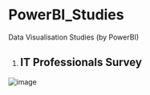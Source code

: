 # PowerBI_Studies
Data Visualisation Studies (by PowerBI)

 1) ## IT Professionals Survey


  ![image](https://github.com/BedirK/PowerBI_Studies/assets/103532330/576661cf-15a1-40fa-945b-82c043ae5060)


  
